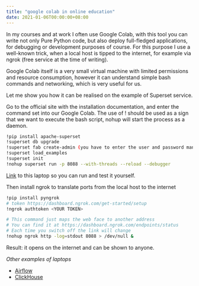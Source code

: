 ```yaml
---
title: "google colab in online education"
date: 2021-01-06T00:00:00+08:00
---
```


In my courses and at work I often use Google Colab, with this tool you can write not only Pure Python code, but also deploy full-fledged applications, for debugging or development purposes of course. For this purpose I use a well-known trick, when a local host is tipped to the internet, for example via ngrok (free service at the time of writing).

Google Colab itself is a very small virtual machine with limited permissions and resource consumption, however it can understand simple bash commands and networking, which is very useful for us.

Let me show you how it can be realised on the example of Superset service.

Go to the official site with the installation documentation, and enter the command set into our Google Colab. The use of ! should be used as a sign that we want to execute the bash script, nohup will start the process as a daemon.

```bash
!pip install apache-superset
!superset db upgrade
!superset fab create-admin (you have to enter the user and password manually)
!superset load_examples
!superset init
!nohup superset run -p 8088 --with-threads --reload --debugger
```

[Link](https://colab.research.google.com/drive/1CsyqZ7bPwyfoMkhOjv0ALxk8_KOh5E2j?usp=sharing) to this laptop so you can run and test it yourself.

Then install ngrok to translate ports from the local host to the internet

```bash
!pip install pyngrok
# token https://dashboard.ngrok.com/get-started/setup
!ngrok authtoken <YOUR TOKEN> 

# This command just maps the web face to another address
# You can find it at https://dashboard.ngrok.com/endpoints/status
# Each time you switch off the link will change
!nohup ngrok http -log=stdout 8088 > /dev/null &
```

Result: it opens on the internet and can be shown to anyone.

*Other examples of laptops*

- [Airflow](https://colab.research.google.com/drive/1Im7wHJx10n1VgObbX_0qKHNpRJCsVLPW?usp=sharing)
- [ClickHouse](https://colab.research.google.com/drive/1xOJKraWREPtDZZknzhfgKWyBxn9vH2dm?usp=sharing)
